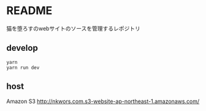 # README #

猫を堕ろすのwebサイトのソースを管理するレポジトリ

## develop 
```
yarn
yarn run dev
```

## host

Amazon S3
http://nkwors.com.s3-website-ap-northeast-1.amazonaws.com/
